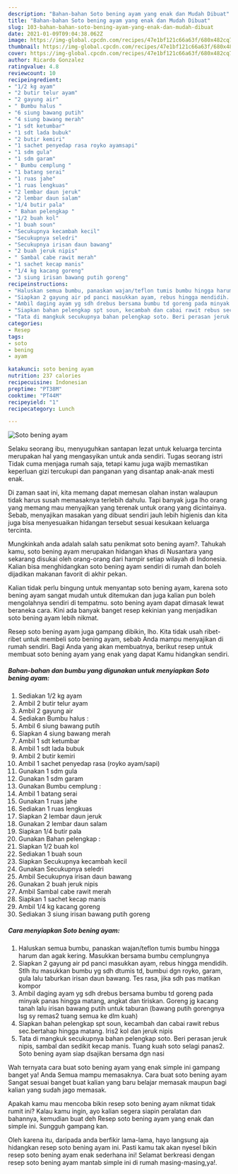 ```yaml
---
description: "Bahan-bahan Soto bening ayam yang enak dan Mudah Dibuat"
title: "Bahan-bahan Soto bening ayam yang enak dan Mudah Dibuat"
slug: 103-bahan-bahan-soto-bening-ayam-yang-enak-dan-mudah-dibuat
date: 2021-01-09T09:04:38.062Z
image: https://img-global.cpcdn.com/recipes/47e1bf121c66a63f/680x482cq70/soto-bening-ayam-foto-resep-utama.jpg
thumbnail: https://img-global.cpcdn.com/recipes/47e1bf121c66a63f/680x482cq70/soto-bening-ayam-foto-resep-utama.jpg
cover: https://img-global.cpcdn.com/recipes/47e1bf121c66a63f/680x482cq70/soto-bening-ayam-foto-resep-utama.jpg
author: Ricardo Gonzalez
ratingvalue: 4.8
reviewcount: 10
recipeingredient:
- "1/2 kg ayam"
- "2 butir telur ayam"
- "2 gayung air"
- " Bumbu halus "
- "6 siung bawang putih"
- "4 siung bawang merah"
- "1 sdt ketumbar"
- "1 sdt lada bubuk"
- "2 butir kemiri"
- "1 sachet penyedap rasa royko ayamsapi"
- "1 sdm gula"
- "1 sdm garam"
- " Bumbu cemplung "
- "1 batang serai"
- "1 ruas jahe"
- "1 ruas lengkuas"
- "2 lembar daun jeruk"
- "2 lembar daun salam"
- "1/4 butir pala"
- " Bahan pelengkap "
- "1/2 buah kol"
- "1 buah soun"
- "Secukupnya kecambah kecil"
- "Secukupnya seledri"
- "Secukupnya irisan daun bawang"
- "2 buah jeruk nipis"
- " Sambal cabe rawit merah"
- "1 sachet kecap manis"
- "1/4 kg kacang goreng"
- "3 siung irisan bawang putih goreng"
recipeinstructions:
- "Haluskan semua bumbu, panaskan wajan/teflon tumis bumbu hingga harum dan agak kering. Masukkan bersama bumbu cemplungnya"
- "Siapkan 2 gayung air pd panci masukkan ayam, rebus hingga mendidih. Stlh itu masukkan bumbu yg sdh dtumis td, bumbui dgn royko, garam, gula lalu taburkan irisan daun bawang. Tes rasa, jika sdh pas matikan kompor"
- "Ambil daging ayam yg sdh drebus bersama bumbu td goreng pada minyak panas hingga matang, angkat dan tiriskan. Goreng jg kacang tanah lalu irisan bawang putih untuk taburan (bawang putih gorengnya lsg sy remas2 tuang semua ke dlm kuah)"
- "Siapkan bahan pelengkap spt soun, kecambah dan cabai rawit rebus sec.bertahap hingga matang. Iris2 kol dan jeruk nipis"
- "Tata di mangkuk secukupnya bahan pelengkap soto. Beri perasan jeruk nipis, sambal dan sedikit kecap manis. Tuang kuah soto selagi panas2. Soto bening ayam siap dsajikan bersama dgn nasi"
categories:
- Resep
tags:
- soto
- bening
- ayam

katakunci: soto bening ayam 
nutrition: 237 calories
recipecuisine: Indonesian
preptime: "PT38M"
cooktime: "PT44M"
recipeyield: "1"
recipecategory: Lunch

---
```



![Soto bening ayam](https://img-global.cpcdn.com/recipes/47e1bf121c66a63f/680x482cq70/soto-bening-ayam-foto-resep-utama.jpg)

Selaku seorang ibu, menyuguhkan santapan lezat untuk keluarga tercinta merupakan hal yang mengasyikan untuk anda sendiri. Tugas seorang istri Tidak cuma menjaga rumah saja, tetapi kamu juga wajib memastikan keperluan gizi tercukupi dan panganan yang disantap anak-anak mesti enak.

Di zaman  saat ini, kita memang dapat memesan olahan instan walaupun tidak harus susah memasaknya terlebih dahulu. Tapi banyak juga lho orang yang memang mau menyajikan yang terenak untuk orang yang dicintainya. Sebab, menyajikan masakan yang dibuat sendiri jauh lebih higienis dan kita juga bisa menyesuaikan hidangan tersebut sesuai kesukaan keluarga tercinta. 



Mungkinkah anda adalah salah satu penikmat soto bening ayam?. Tahukah kamu, soto bening ayam merupakan hidangan khas di Nusantara yang sekarang disukai oleh orang-orang dari hampir setiap wilayah di Indonesia. Kalian bisa menghidangkan soto bening ayam sendiri di rumah dan boleh dijadikan makanan favorit di akhir pekan.

Kalian tidak perlu bingung untuk menyantap soto bening ayam, karena soto bening ayam sangat mudah untuk ditemukan dan juga kalian pun boleh mengolahnya sendiri di tempatmu. soto bening ayam dapat dimasak lewat beraneka cara. Kini ada banyak banget resep kekinian yang menjadikan soto bening ayam lebih nikmat.

Resep soto bening ayam juga gampang dibikin, lho. Kita tidak usah ribet-ribet untuk membeli soto bening ayam, sebab Anda mampu menyajikan di rumah sendiri. Bagi Anda yang akan membuatnya, berikut resep untuk membuat soto bening ayam yang enak yang dapat Kamu hidangkan sendiri.

<!--inarticleads1-->

##### Bahan-bahan dan bumbu yang digunakan untuk menyiapkan Soto bening ayam:

1. Sediakan 1/2 kg ayam
1. Ambil 2 butir telur ayam
1. Ambil 2 gayung air
1. Sediakan  Bumbu halus :
1. Ambil 6 siung bawang putih
1. Siapkan 4 siung bawang merah
1. Ambil 1 sdt ketumbar
1. Ambil 1 sdt lada bubuk
1. Ambil 2 butir kemiri
1. Ambil 1 sachet penyedap rasa (royko ayam/sapi)
1. Gunakan 1 sdm gula
1. Gunakan 1 sdm garam
1. Gunakan  Bumbu cemplung :
1. Ambil 1 batang serai
1. Gunakan 1 ruas jahe
1. Sediakan 1 ruas lengkuas
1. Siapkan 2 lembar daun jeruk
1. Gunakan 2 lembar daun salam
1. Siapkan 1/4 butir pala
1. Gunakan  Bahan pelengkap :
1. Siapkan 1/2 buah kol
1. Sediakan 1 buah soun
1. Siapkan Secukupnya kecambah kecil
1. Gunakan Secukupnya seledri
1. Ambil Secukupnya irisan daun bawang
1. Gunakan 2 buah jeruk nipis
1. Ambil  Sambal cabe rawit merah
1. Siapkan 1 sachet kecap manis
1. Ambil 1/4 kg kacang goreng
1. Sediakan 3 siung irisan bawang putih goreng




<!--inarticleads2-->

##### Cara menyiapkan Soto bening ayam:

1. Haluskan semua bumbu, panaskan wajan/teflon tumis bumbu hingga harum dan agak kering. Masukkan bersama bumbu cemplungnya
1. Siapkan 2 gayung air pd panci masukkan ayam, rebus hingga mendidih. Stlh itu masukkan bumbu yg sdh dtumis td, bumbui dgn royko, garam, gula lalu taburkan irisan daun bawang. Tes rasa, jika sdh pas matikan kompor
1. Ambil daging ayam yg sdh drebus bersama bumbu td goreng pada minyak panas hingga matang, angkat dan tiriskan. Goreng jg kacang tanah lalu irisan bawang putih untuk taburan (bawang putih gorengnya lsg sy remas2 tuang semua ke dlm kuah)
1. Siapkan bahan pelengkap spt soun, kecambah dan cabai rawit rebus sec.bertahap hingga matang. Iris2 kol dan jeruk nipis
1. Tata di mangkuk secukupnya bahan pelengkap soto. Beri perasan jeruk nipis, sambal dan sedikit kecap manis. Tuang kuah soto selagi panas2. Soto bening ayam siap dsajikan bersama dgn nasi




Wah ternyata cara buat soto bening ayam yang enak simple ini gampang banget ya! Anda Semua mampu memasaknya. Cara buat soto bening ayam Sangat sesuai banget buat kalian yang baru belajar memasak maupun bagi kalian yang sudah jago memasak.

Apakah kamu mau mencoba bikin resep soto bening ayam nikmat tidak rumit ini? Kalau kamu ingin, ayo kalian segera siapin peralatan dan bahannya, kemudian buat deh Resep soto bening ayam yang enak dan simple ini. Sungguh gampang kan. 

Oleh karena itu, daripada anda berfikir lama-lama, hayo langsung aja hidangkan resep soto bening ayam ini. Pasti kamu tak akan nyesel bikin resep soto bening ayam enak sederhana ini! Selamat berkreasi dengan resep soto bening ayam mantab simple ini di rumah masing-masing,ya!.

